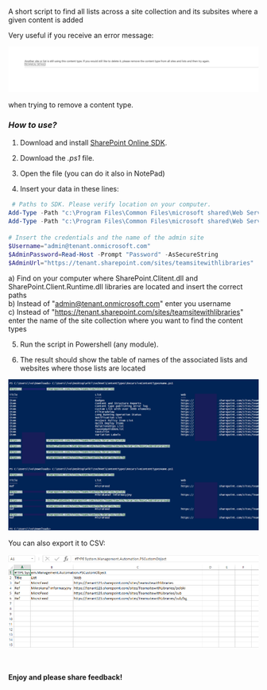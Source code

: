A short script to find all lists across a site collection and its subsites where a given content is added

Very useful if you receive an error message:

<img src="../Lists where a given content type is added/Error.PNG" width="850">

when trying to remove a content type.

 

 

 

### *How to use?*

1. Download and install [SharePoint Online SDK](https://www.microsoft.com/en-us/download/details.aspx?id=42038).

2. Download the *.ps1* file.

3. Open the file (you can do it also in NotePad)

4. Insert your data in these lines:

 

 

```PowerShell
 # Paths to SDK. Please verify location on your computer. 
Add-Type -Path "c:\Program Files\Common Files\microsoft shared\Web Server Extensions\15\ISAPI\Microsoft.SharePoint.Client.dll"  
Add-Type -Path "c:\Program Files\Common Files\microsoft shared\Web Server Extensions\15\ISAPI\Microsoft.SharePoint.Client.Runtime.dll"  
 
# Insert the credentials and the name of the admin site 
$Username="admin@tenant.onmicrosoft.com" 
$AdminPassword=Read-Host -Prompt "Password" -AsSecureString 
$AdminUrl="https://tenant.sharepoint.com/sites/teamsitewithlibraries" 
 ```
a) Find on your computer where SharePoint.Clitent.dll and SharePoint.Client.Runtime.dll libraries are located and insert the correct paths </br>
b)  Instead of "admin@tenant.onmicrosoft.com" enter you username </br>
c) Instead of "https://tenant.sharepoint.com/sites/teamsitewithlibraries" enter the name of the site collection where you want to find the content types </br>

5. Run the script in Powershell (any module). 

6. The result should show the table of names of the associated lists and websites where those lists are located

<img src="../Lists where a given content type is added/resultName.PNG" width="850">

You can also export it to CSV:

<img src="../Lists where a given content type is added/resultName2.PNG" width="850">
 

<br/><br/>
<b>Enjoy and please share feedback!</b>
